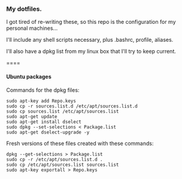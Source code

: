 ### My dotfiles.


I got tired of re-writing these, so this repo is the configuration for my personal machines...

I'll include any shell scripts necessary, plus .bashrc, profile, aliases.

I'll also have a dpkg list from my linux box that I'll try to keep current.

====

#### Ubuntu packages

Commands for the dpkg files:

```shell
sudo apt-key add Repo.keys
sudo cp -r sources.list.d /etc/apt/sources.list.d
sudo cp sources.list /etc/apt/sources.list 
sudo apt-get update
sudo apt-get install dselect
sudo dpkg --set-selections < Package.list
sudo apt-get dselect-upgrade -y
```

Fresh versions of these files created with these commands:

```shell
dpkg --get-selections > Package.list
sudo cp -r /etc/apt/sources.list.d .
sudo cp /etc/apt/sources.list sources.list
sudo apt-key exportall > Repo.keys
```